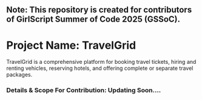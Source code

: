 Note: This repository is created for contributors of GirlScript Summer of Code 2025 (GSSoC).
---
# Project Name: TravelGrid
TravelGrid is a comprehensive platform for booking travel tickets, hiring and renting vehicles, reserving hotels, and offering complete or separate travel packages.

### Details & Scope For Contribution: Updating Soon....
